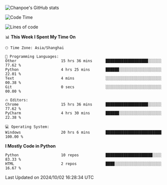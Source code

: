![Chanpoe's GitHub stats](https://github-readme-stats.vercel.app/api?username=Chanpoe&show_icons=true&count_private=true&theme=cobalt)

<!--START_SECTION:waka-->
![Code Time](http://img.shields.io/badge/Code%20Time-237%20hrs%2029%20mins-blue)

![Lines of code](https://img.shields.io/badge/From%20Hello%20World%20I%27ve%20Written-1.6%20million%20lines%20of%20code-blue)

📊 **This Week I Spent My Time On** 

```text
🕑︎ Time Zone: Asia/Shanghai

💬 Programming Languages: 
Other                    15 hrs 36 mins      ███████████████████░░░░░░   77.62 % 
Python                   4 hrs 25 mins       ██████░░░░░░░░░░░░░░░░░░░   22.01 % 
Text                     4 mins              ░░░░░░░░░░░░░░░░░░░░░░░░░   00.38 % 
Git                      0 secs              ░░░░░░░░░░░░░░░░░░░░░░░░░   00.00 % 

🔥 Editors: 
Chrome                   15 hrs 36 mins      ███████████████████░░░░░░   77.62 % 
PyCharm                  4 hrs 30 mins       ██████░░░░░░░░░░░░░░░░░░░   22.38 % 

💻 Operating System: 
Windows                  20 hrs 6 mins       █████████████████████████   100.00 % 
```

**I Mostly Code in Python** 

```text
Python                   10 repos            █████████████████████░░░░   83.33 % 
HTML                     2 repos             ████░░░░░░░░░░░░░░░░░░░░░   16.67 % 
```




 Last Updated on 2024/10/02 16:28:34 UTC
<!--END_SECTION:waka-->
